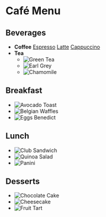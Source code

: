 # Café Menu

## Beverages
- **Coffee**
  [Espresso](espresso.jpg)
  [Latte](latte.jpg)
  [Cappuccino](cappuccino.jpg)
- **Tea**
  - ![Green Tea](green_tea.jpg)
  - ![Earl Grey](earl_grey.jpg)
  - ![Chamomile](chamomile.jpg)

## Breakfast
- ![Avocado Toast](avocado_toast.jpg)
- ![Belgian Waffles](belgian_waffles.jpg)
- ![Eggs Benedict](eggs_benedict.jpg)

## Lunch
- ![Club Sandwich](club_sandwich.jpg)
- ![Quinoa Salad](quinoa_salad.jpg)
- ![Panini](panini.jpg)

## Desserts
- ![Chocolate Cake](chocolate_cake.jpg)
- ![Cheesecake](cheesecake.jpg)
- ![Fruit Tart](fruit_tart.jpg)
